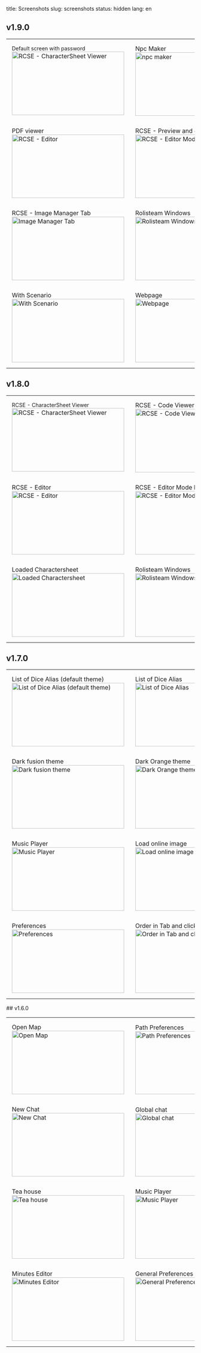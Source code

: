 title: Screenshots
slug: screenshots
status: hidden
lang: en


## v1.9.0

<div class="view-content">

<table>

 <tbody>
         <tr style="padding: 15px;">
                 <td style="padding: 15px;">       
 <div>        <span style="font-size: 14px;">Default screen with password</span>  </div>  
 <div>        <div font-size: 14px;><a href="/images/screens/1.9.0/default_screen_password.jpg"><img  src="/images/screens/1.9.0/mini/default_screen_password-mini.jpg" width="300" height="169" alt="RCSE - CharacterSheet Viewer" /></a></div>  </div>          </td>
                 <td style="padding: 15px;">

 <div >        <span font-size: 14px;>Npc Maker</span>  </div>  
 <div >        <div font-size: 14px;><a href="/images/screens/1.9.0/npcmaker.jpg"><img  src="/images/screens/1.9.0/mini/npcmaker-mini.jpg" width="300" height="169" alt="npc maker" /></a></div>  </div>          </td>
</tr>
<tr>
<td style="padding: 15px;">

 <div >        <span font-size: 14px;>PDF viewer</span>  </div>  
 <div >        <div font-size: 14px;><a href="/images/screens/1.9.0/pdf_viewer.jpg"><img  src="/images/screens/1.9.0/mini/pdf_viewer-mini.jpg" width="300" height="169" alt="RCSE - Editor" /></a></div>  </div>          </td>


<td style="padding: 15px;">

 <div >        <span font-size: 14px;>RCSE - Preview and code side by side</span>  </div>  
 <div >        <div font-size: 14px;><a href="/images/screens/1.9.0/rcse_code_preview.jpg"><img  src="/images/screens/1.9.0/mini/rcse_code_preview-mini.jpg" width="300" height="169" alt="RCSE - Editor Mode Empty" /></a></div>  </div>          </td>
</tr>
<tr>
<td style="padding: 15px;">

 <div >        <span font-size: 14px;>RCSE - Image Manager Tab</span>  </div>  
 <div >        <div font-size: 14px;><a href="/images/screens/1.9.0/rcse_image_editor.jpg"><img  src="/images/screens/1.9.0/mini/rcse_image_editor-mini.jpg" width="300" height="169" alt="Image Manager Tab" /></a></div>  </div>          </td>
                 <td style="padding: 15px;">

 <div >        <span font-size: 14px;>Rolisteam Windows</span>  </div>  
 <div >        <div font-size: 14px;><a href="/images/screens/1.9.0/rcse_sheet.jpg"><img  src="/images/screens/1.9.0/mini/rcse_sheet-mini.jpg" width="300" height="169" alt="Rolisteam Windows" /></a></div>  </div>          </td>
        </tr>
        <tr>
             <td style="padding: 15px;">
              <div >        <span font-size: 14px;>With Scenario</span>  </div>  
              <div >        <div font-size: 14px;><a href="/images/screens/1.9.0/scenario_open.jpg"><img  src="/images/screens/1.9.0/mini/scenario_open-mini.jpg" width="300" height="169" alt="With Scenario" /></a></div>  </div>          </td>
                              <td style="padding: 15px;">
              <div >        <span font-size: 14px;>Webpage</span>  </div>  
              <div >        <div font-size: 14px;><a href="/images/screens/1.9.0/webpage_viewer.jpg"><img  src="/images/screens/1.9.0/mini/webpage_viewer-mini.jpg" width="300" height="169" alt="Webpage" /></a></div>  </div>          </td>
          </tr>
     </tbody>
</table>

</div>




## v1.8.0

<table>

  <tbody>
          <tr style="padding: 15px;">
                  <td style="padding: 15px;">       
  <div>        <span style="font-size: 14px;">RCSE - CharacterSheet Viewer</span>  </div>  
  <div>        <div font-size: 14px;><a href="/images/rcse_charactersheet.png"><img  src="/images/thumbs/rcse_charactersheet.png?itok=Qti_RR57" width="300" height="169" alt="RCSE - CharacterSheet Viewer" /></a></div>  </div>          </td>
                  <td style="padding: 15px;">

  <div >        <span font-size: 14px;>RCSE - Code Viewer</span>  </div>  
  <div >        <div font-size: 14px;><a href="/images/rcse_codetab.png"><img  src="/images/thumbs/rcse_codetab.png?itok=z1PEq0ST" width="300" height="169" alt="RCSE - Code Viewer" /></a></div>  </div>          </td>
</tr>
<tr>
<td style="padding: 15px;">

  <div >        <span font-size: 14px;>RCSE - Editor</span>  </div>  
  <div >        <div font-size: 14px;><a href="/images/rcse_editionMode.png"><img  src="/images/thumbs/rcse_editionMode.png?itok=-GeuuGTj" width="300" height="169" alt="RCSE - Editor" /></a></div>  </div>          </td>


<td style="padding: 15px;">

  <div >        <span font-size: 14px;>RCSE - Editor Mode Empty</span>  </div>  
  <div >        <div font-size: 14px;><a href="/images/rcse_vide.png"><img  src="/images/thumbs/rcse_vide.png?itok=a89e2rzW" width="300" height="169" alt="RCSE - Editor Mode Empty" /></a></div>  </div>          </td>
</tr>
<tr>
<td style="padding: 15px;">

  <div >        <span font-size: 14px;>Loaded Charactersheet</span>  </div>  
  <div >        <div font-size: 14px;><a href="/images/charactersheet.png"><img  src="/images/thumbs/charactersheet.png?itok=udApIS0d" width="300" height="169" alt="Loaded Charactersheet" /></a></div>  </div>          </td>
                  <td style="padding: 15px;">

  <div >        <span font-size: 14px;>Rolisteam Windows</span>  </div>  
  <div >        <div font-size: 14px;><a href="/images/Rolisteam%20screen%20krom.png"><img  src="/images/thumbs/Rolisteam%20screen%20krom.png?itok=ACW0qxHy" width="300" height="169" alt="Rolisteam Windows" /></a></div>  </div>          </td>
              </tr>
      </tbody>
</table>

## v1.7.0

<table>

  <tbody>
          <tr >
                  <td style="padding: 15px;">

  <div >        <span font-size: 14px;>List of Dice Alias (default theme)</span>  </div>  
  <div >        <div font-size: 14px;><a href="/images/AliasWhite.jpg"><img  src="/images/thumbs/AliasWhite.jpg" width="300" height="169" alt="List of Dice Alias (default theme)" /></a></div>  </div>          </td>
                  <td style="padding: 15px;">

  <div >        <span font-size: 14px;>List of Dice Alias</span>  </div>  
  <div >        <div font-size: 14px;><a href="/images/AliasDark.jpg"><img  src="/images/thumbs/AliasDark.jpg" width="300" height="169" alt="List of Dice Alias" /></a></div>  </div>          </td>
</tr>
<tr>
<td style="padding: 15px;">

  <div >        <span font-size: 14px;>Dark fusion theme</span>  </div>
  <div >        <div font-size: 14px;><a href="/images/darkfusiontheme.jpg"><img  src="/images/thumbs/darkfusiontheme.jpg" width="300" height="169" alt="Dark fusion theme" /></a></div>  </div>          </td>
                  <td style="padding: 15px;">

  <div >        <span font-size: 14px;>Dark Orange theme</span>  </div>
  <div >        <div font-size: 14px;><a href="/images/darkorangeSkin.jpg"><img  src="/images/thumbs/darkorangeSkin.jpg" width="300" height="169" alt="Dark Orange theme" /></a></div>  </div>          </td>
</tr>
<tr>
                  <td style="padding: 15px;">

  <div >        <span font-size: 14px;>Music Player</span>  </div>
  <div >        <div font-size: 14px;><a href="/images/music_screen.jpg"><img  src="/images/thumbs/music_screen.jpg" width="300" height="169" alt="Music Player" /></a></div>  </div>          </td>
                  <td style="padding: 15px;">

  <div >        <span font-size: 14px;>Load online image</span>  </div>
  <div >        <div font-size: 14px;><a href="/images/OnLineImage.jpg"><img  src="/images/thumbs/OnLineImage.jpg" width="300" height="169" alt="Load online image" /></a></div>  </div>          </td>
</tr>
<tr>
<td style="padding: 15px;">
  <div >        <span font-size: 14px;>Preferences</span>  </div>
  <div >        <div font-size: 14px;><a href="/images/preferences.jpg"><img  src="/images/thumbs/preferences.jpg" width="300" height="169" alt="Preferences" /></a></div>  </div>          </td>
                  <td style="padding: 15px;">

  <div >        <span font-size: 14px;>Order in Tab and clickable link</span>  </div>
  <div >        <div font-size: 14px;><a href="/images/tabLink.jpg"><img  src="/images/thumbs/tabLink.jpg" width="300" height="169" alt="Order in Tab and clickable link" /></a></div>  </div>          </td>
              </tr>
      </tbody>
</table>
## v1.6.0
<table>

  <tbody>
          <tr >
                  <td style="padding: 15px;">
  <div >        <span font-size: 14px;>Open Map</span>  </div>
  <div >        <div font-size: 14px;><a href="/images/openMap_0.jpg"><img  src="/images/thumbs/openMap_0.jpg" width="300" height="169" alt="Open Map" /></a></div>  </div>          </td>
                  <td style="padding: 15px;">

  <div >        <span font-size: 14px;>Path Preferences</span>  </div>
  <div >        <div font-size: 14px;><a href="/images/PathPreferences_0.jpg"><img  src="/images/thumbs/PathPreferences_0.jpg" width="300" height="168" alt="Path Preferences" /></a></div>  </div>          </td>
</tr>
<tr>
<td style="padding: 15px;">

  <div >        <span font-size: 14px;>New Chat</span>  </div>
  <div >        <div font-size: 14px;><a href="/images/NewChat_0.jpg"><img  src="/images/thumbs/NewChat_0.jpg" width="300" height="169" alt="New Chat" /></a></div>  </div>          </td>
                  <td style="padding: 15px;">

  <div >        <span font-size: 14px;>Global chat</span>  </div>  
  <div >        <div font-size: 14px;><a href="/images/globalChat_0.jpg"><img  src="/images/thumbs/globalChat_0.jpg" width="300" height="168" alt="Global chat" /></a></div>  </div>          </td>
              </tr>
          <tr >
                  <td style="padding: 15px;">

  <div >        <span font-size: 14px;>Tea house</span>  </div>  
  <div >        <div font-size: 14px;><a href="/images/thehouse_0.jpg"><img  src="/images/thumbs/thehouse_0.jpg" width="300" height="169" alt="Tea house" /></a></div>  </div>          </td>
                  <td style="padding: 15px;">

  <div >        <span font-size: 14px;>Music Player</span>  </div>  
  <div >        <div font-size: 14px;><a href="/images/MusicPlayer_0.jpg"><img  src="/images/thumbs/MusicPlayer_0.jpg" width="300" height="169" alt="Music Player" /></a></div>  </div>          </td>
</tr>
<tr>
<td style="padding: 15px;">

  <div >        <span font-size: 14px;>Minutes Editor</span>  </div>  
  <div >        <div font-size: 14px;><a href="/images/minutesEditor_0.jpg"><img  src="/images/thumbs/minutesEditor_0.jpg" width="300" height="169" alt="Minutes Editor" /></a></div>  </div>          </td>
                  <td style="padding: 15px;">

  <div >        <span font-size: 14px;>General Preferences</span>  </div>  
  <div >        <div font-size: 14px;><a href="/images/generalPreferences_0.jpg"><img  src="/images/thumbs/generalPreferences_0.jpg" width="300" height="169" alt="General Preferences" /></a></div>  </div>          </td>
              </tr>
      </tbody>
</table>
